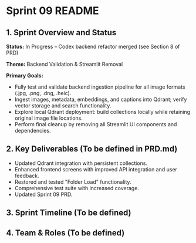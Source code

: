 # Sprint 09 README

## 1. Sprint Overview and Status

**Status:** In&nbsp;Progress – Codex backend refactor merged (see Section 8 of PRD)

**Theme:** Backend Validation & Streamlit Removal

**Primary Goals:**
- Fully test and validate backend ingestion pipeline for all image formats (.jpg, .png, .dng, .heic).
- Ingest images, metadata, embeddings, and captions into Qdrant; verify vector storage and search functionality.
- Explore local Qdrant deployment: build collections locally while retaining original image file locations.
- Perform final cleanup by removing all Streamlit UI components and dependencies.

## 2. Key Deliverables (To be defined in PRD.md)

-   Updated Qdrant integration with persistent collections.
-   Enhanced frontend screens with improved API integration and user feedback.
-   Restored and tested "Folder Load" functionality.
-   Comprehensive test suite with increased coverage.
-   Updated Sprint 09 PRD.

## 3. Sprint Timeline (To be defined)

## 4. Team & Roles (To be defined) 